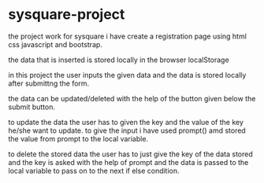 # sysquare-project
the project work for sysquare
i have create a registration page using html css javascript and bootstrap.

the data that is inserted is stored locally in the browser localStorage 

in this project the user inputs the given data and the data is stored locally after submittng the form. 

the data can be updated/deleted with the help of the button given below the  submit button. 

to update the data the user has to given the key and the value of the key he/she want to update. to give the input i have used prompt() amd stored the value from prompt to the local variable.

to delete the stored data the user has to just give the key of the data stored and the key is asked with the help of prompt and the data is passed to the local variable to pass on to the next if else condition.



